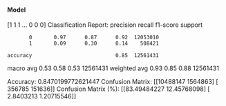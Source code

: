 #### Model
[1 1 1 ... 0 0 0]
Classification Report:
              precision    recall  f1-score   support

           0       0.97      0.87      0.92  12053010
           1       0.09      0.30      0.14    508421

    accuracy                           0.85  12561431
   macro avg       0.53      0.58      0.53  12561431
weighted avg       0.93      0.85      0.88  12561431

Accuracy: 0.8470199772621447
Confusion Matrix:
[[10488147  1564863]
 [  356785   151636]]
Confusion Matrix (%):
[[83.49484227 12.45768098]
 [ 2.8403213   1.20715546]]
